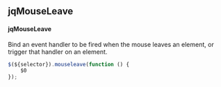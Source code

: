 ## jqMouseLeave
#### jqMouseLeave
Bind an event handler to be fired when the mouse leaves an element, or trigger that handler on an element.
```javascript
$(${selector}).mouseleave(function () { 
	$0
});
```